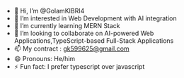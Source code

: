 - 👋 Hi, I’m @GolamKIBRI4
- 👀 I’m interested in Web Development with AI integration
- 🌱 I’m currently learning MERN Stack 
- 💞️ I’m looking to collaborate on AI-powered Web Applications,TypeScript-based Full-Stack Applications
- 📫 My contract : gk599625@gmail.com
- 😄 Pronouns: He/him
- ⚡ Fun fact: I prefer typescript over javascript

<!---
GolamKIBRI4/GolamKIBRI4 is a ✨ special ✨ repository because its `README.md` (this file) appears on your GitHub profile.
You can click the Preview link to take a look at your changes.
--->
